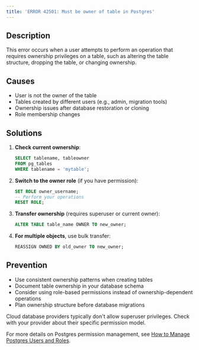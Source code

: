 ```yaml
---
title: 'ERROR 42501: Must be owner of table in Postgres'
---
```


## Description

This error occurs when a user attempts to perform an operation that requires ownership privileges on a table, such as altering the table structure, dropping the table, or changing ownership.

## Causes

- User is not the owner of the table
- Tables created by different users (e.g., admin, migration tools)
- Ownership issues after database restoration or cloning
- Role membership changes

## Solutions

1. **Check current ownership**:

   ```sql
   SELECT tablename, tableowner
   FROM pg_tables
   WHERE tablename = 'mytable';
   ```

2. **Switch to the owner role** (if you have permission):

   ```sql
   SET ROLE owner_username;
   -- Perform your operations
   RESET ROLE;
   ```

3. **Transfer ownership** (requires superuser or current owner):

   ```sql
   ALTER TABLE table_name OWNER TO new_owner;
   ```

4. **For multiple objects**, use bulk transfer:

   ```sql
   REASSIGN OWNED BY old_owner TO new_owner;
   ```

## Prevention

- Use consistent ownership patterns when creating tables
- Document table ownership in your database schema
- Consider using role-based permissions instead of ownership-dependent operations
- Plan ownership structure before database migrations

<HintBlock type="info">

Cloud database providers typically don't allow superuser privileges. Check with your provider about their specific permission model.

For more details on Postgres permission management, see [How to Manage Postgres Users and Roles](/blog/how-to-manage-postgres-users-and-roles).

</HintBlock>
